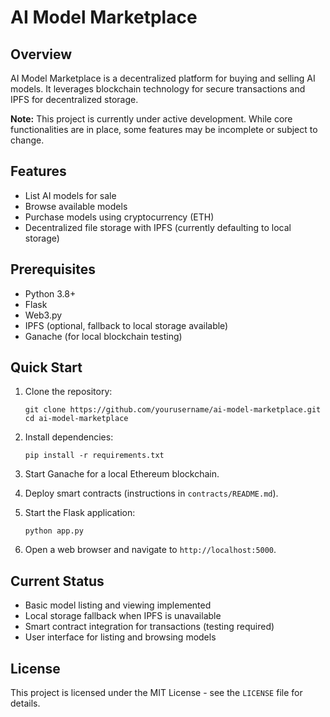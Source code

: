 # AI Model Marketplace

## Overview
AI Model Marketplace is a decentralized platform for buying and selling AI models. It leverages blockchain technology for secure transactions and IPFS for decentralized storage.

**Note:** This project is currently under active development. While core functionalities are in place, some features may be incomplete or subject to change.

## Features
- List AI models for sale
- Browse available models
- Purchase models using cryptocurrency (ETH)
- Decentralized file storage with IPFS (currently defaulting to local storage)

## Prerequisites
- Python 3.8+
- Flask
- Web3.py
- IPFS (optional, fallback to local storage available)
- Ganache (for local blockchain testing)

## Quick Start
1. Clone the repository:
   ```
   git clone https://github.com/yourusername/ai-model-marketplace.git
   cd ai-model-marketplace
   ```

2. Install dependencies:
   ```
   pip install -r requirements.txt
   ```

3. Start Ganache for a local Ethereum blockchain.

4. Deploy smart contracts (instructions in `contracts/README.md`).

5. Start the Flask application:
   ```
   python app.py
   ```

6. Open a web browser and navigate to `http://localhost:5000`.

## Current Status
- Basic model listing and viewing implemented
- Local storage fallback when IPFS is unavailable
- Smart contract integration for transactions (testing required)
- User interface for listing and browsing models

## License
This project is licensed under the MIT License - see the `LICENSE` file for details.
